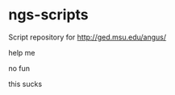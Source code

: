 ngs-scripts
===========

Script repository for http://ged.msu.edu/angus/

help me
 
 no fun
 
 this sucks
 

